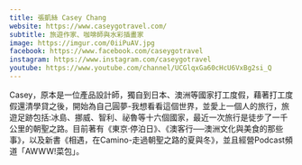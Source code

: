 ```yaml
---
title: 張凱絲 Casey Chang
website: https://www.caseygotravel.com/
subtitle: 旅遊作家、咖啡師與水彩插畫家
image: https://imgur.com/0iiPuAV.jpg
facebook: https://www.facebook.com/caseygotravel
instagram: https://www.instagram.com/caseygotravel
youtube: https://www.youtube.com/channel/UCGlqxGa60cHcU6VxBg2si_Q
---
```


Casey，原本是一位產品設計師，獨自到日本、澳洲等國家打工度假，藉著打工度假還清學貸之後，開始為自己圓夢-我想看看這個世界，並愛上一個人的旅行，旅遊足跡包括:冰島、挪威、智利、祕魯等十六個國家，最近一次旅行是徒步了一千公里的朝聖之路。目前著有《東京‧停泊日》、《澳客行──澳洲文化與美食的那些事》，以及新書《相遇，在Camino-走過朝聖之路的夏與冬》，並且經營Podcast頻道「AWWW!菜包」。
